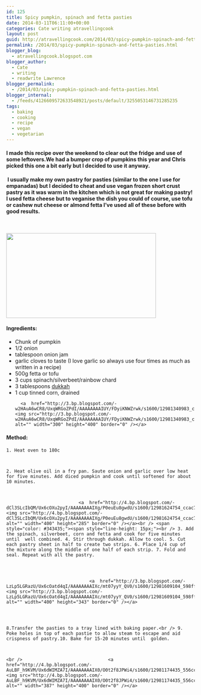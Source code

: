 ```yaml
---
id: 125
title: Spicy pumpkin, spinach and fetta pasties
date: 2014-03-11T06:11:00+00:00
categories: Cate writing atravellingcook
layout: post
guid: http://atravellingcook.com/2014/03/spicy-pumpkin-spinach-and-fetta-pasties.html
permalink: /2014/03/spicy-pumpkin-spinach-and-fetta-pasties.html
blogger_blog:
  - atravellingcook.blogspot.com
blogger_author:
  - Cate
  - writing
  - readwrite Lawrence
blogger_permalink:
  - /2014/03/spicy-pumpkin-spinach-and-fetta-pasties.html
blogger_internal:
  - /feeds/4126609572633548921/posts/default/3255053146731285235
tags:
  - baking
  - cooking
  - recipe
  - vegan
  - vegetarian
---
```

<h4 >
  I made this recipe over the weekend to clear out the fridge and use of some leftovers.We had a bumper crop of pumpkins this year and Chris picked this one a bit early but I decided to use it anyway.
</h4>

<h4 >
   I usually make my own pastry for pasties (similar to the one I use for empanadas) but I decided to cheat and use vegan frozen short crust pastry as it was warm in the kitchen which is not great for making pastry! I used fetta cheese but to veganise the dish you could of course, use tofu or cashew nut cheese or almond fetta I&#8217;ve used all of these before with good results.
</h4>

                               

<a  href="http://2.bp.blogspot.com/-KFk8MEWxsf4/Ux6cNtWNvUI/AAAAAAAAIXY/E-y-dvBTMa8/s1600/12981214715_bddb0e53c3_c.jpg"><img src="http://2.bp.blogspot.com/-KFk8MEWxsf4/Ux6cNtWNvUI/AAAAAAAAIXY/E-y-dvBTMa8/s1600/12981214715_bddb0e53c3_c.jpg" alt="" width="400" height="227" border="0" /></a>

<h4 >
  Ingredients:
</h4>

<ul >
  <li >
    Chunk of pumpkin
  </li>
  <li >
    1/2 onion
  </li>
  <li >
    tablespoon onion jam
  </li>
  <li >
    garlic cloves to taste (I love garlic so always use four times as much as written in a recipe)
  </li>
  <li >
    500g fetta or tofu
  </li>
  <li >
    3 cups spinach/silverbeet/rainbow chard
  </li>
  <li >
    3 tablespoons <a href="http://consumingcate.blogspot.com/2014/03/sunday-cooking-dukkah.html">dukkah</a>
  </li>
  <li >
    1 cup tinned corn, drained



      <a  href="http://3.bp.blogspot.com/-w2HAuA6wCR8/UxqWRGoZPdI/AAAAAAAAIUY/FDyiKNWZrwk/s1600/12981340983_c499de29d9_z.jpg"><img src="http://3.bp.blogspot.com/-w2HAuA6wCR8/UxqWRGoZPdI/AAAAAAAAIUY/FDyiKNWZrwk/s1600/12981340983_c499de29d9_z.jpg" alt="" width="300" height="400" border="0" /></a>

  </li>
</ul>

<h4 >
  Method:
</h4>



    1. Heat oven to 180c



    2. Heat olive oil in a fry pan. Saute onion and garlic over low heat for five minutes. Add diced pumpkin and cook until softened for about 10 minutes.   



                               <a  href="http://4.bp.blogspot.com/-dCl3SLcIbQM/Ux6cOXu2pyI/AAAAAAAAIXg/P0euEu8gwdU/s1600/12981624754_ccac7d7c90_c.jpg"><img src="http://4.bp.blogspot.com/-dCl3SLcIbQM/Ux6cOXu2pyI/AAAAAAAAIXg/P0euEu8gwdU/s1600/12981624754_ccac7d7c90_c.jpg" alt="" width="400" height="285" border="0" /></a><br /> <span style="color: #343435;"><span style="line-height: 15px;"><br /> 3. Add the spinach, silverbeet, corn and fetta and cook for five minutes until  well combined. 4. Stir through dukkah. Allow to cool. 5. Cut each pastry sheet in half to create two strips. 6. Place 1/4 cup of the mixture along the middle of one half of each strip. 7. Fold and seal. Repeat with all the pastry. 



    
                                   <a  href="http://3.bp.blogspot.com/-LzLp5LGRazU/Ux6cOatd4qI/AAAAAAAAIXc/mt07yyY_QV0/s1600/12981609104_598ff626d1_c.jpg"><img src="http://3.bp.blogspot.com/-LzLp5LGRazU/Ux6cOatd4qI/AAAAAAAAIXc/mt07yyY_QV0/s1600/12981609104_598ff626d1_c.jpg" alt="" width="400" height="343" border="0" /></a>




    8.Transfer the pasties to a tray lined with baking paper.<br /> 9. Poke holes in top of each pastie to allow steam to escape and aid crispness of pastry.10. Bake for 15-20 minutes until  golden.



    <br />                                <a  href="http://4.bp.blogspot.com/-AuLBF_h9KVM/Ux6dWIMZA7I/AAAAAAAAIX0/O0t2f8JPWi4/s1600/12981174435_556cc9f6a5_c.jpg"><img src="http://4.bp.blogspot.com/-AuLBF_h9KVM/Ux6dWIMZA7I/AAAAAAAAIX0/O0t2f8JPWi4/s1600/12981174435_556cc9f6a5_c.jpg" alt="" width="387" height="400" border="0" /></a>
